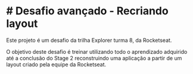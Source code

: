 # # Desafio avançado - Recriando layout

Este projeto é um desafio da trilha Explorer turma 8, da Rocketseat.

O objetivo deste desafio é treinar utilizando todo o aprendizado adquirido até a conclusão do Stage 2 reconstruindo uma aplicação a partir de um layout criado pela equipe da Rocketseat.


